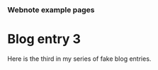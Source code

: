 ### Webnote example pages

Blog entry 3
============

Here is the third in my series of fake blog entries.